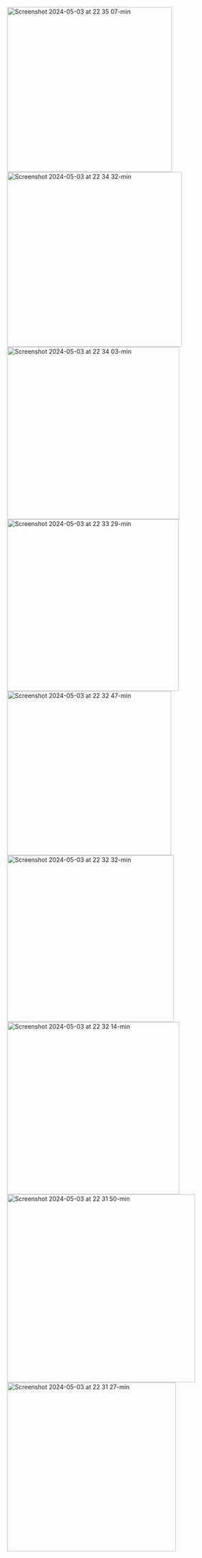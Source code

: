 <img width="385" alt="Screenshot 2024-05-03 at 22 35 07-min" src="https://github.com/DavidFaf/mrPizza/assets/86724208/837a6cac-c226-4fd7-8afe-ed734e08d4d0">
<img width="408" alt="Screenshot 2024-05-03 at 22 34 32-min" src="https://github.com/DavidFaf/mrPizza/assets/86724208/13b180fd-a4d0-466e-a452-f89aa59cebdd">
<img width="402" alt="Screenshot 2024-05-03 at 22 34 03-min" src="https://github.com/DavidFaf/mrPizza/assets/86724208/6f8dc1c4-eb56-4031-8dde-1c1e449cc95e">
<img width="401" alt="Screenshot 2024-05-03 at 22 33 29-min" src="https://github.com/DavidFaf/mrPizza/assets/86724208/adcdf9c3-1942-4e22-b294-d6698fce8886">
<img width="383" alt="Screenshot 2024-05-03 at 22 32 47-min" src="https://github.com/DavidFaf/mrPizza/assets/86724208/2a2759df-fd12-4128-a126-49dc28229422">
<img width="389" alt="Screenshot 2024-05-03 at 22 32 32-min" src="https://github.com/DavidFaf/mrPizza/assets/86724208/cdddaee0-533a-4bca-8919-3fd563425f10">
<img width="402" alt="Screenshot 2024-05-03 at 22 32 14-min" src="https://github.com/DavidFaf/mrPizza/assets/86724208/171ec345-62e3-42be-97b0-515d60877e28">
<img width="439" alt="Screenshot 2024-05-03 at 22 31 50-min" src="https://github.com/DavidFaf/mrPizza/assets/86724208/65f86971-719a-4cf9-a455-8a86b549b5cb">
<img width="394" alt="Screenshot 2024-05-03 at 22 31 27-min" src="https://github.com/DavidFaf/mrPizza/assets/86724208/d2b5ff71-7719-4cd9-b419-e27c668e2abc">
